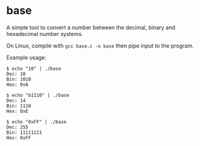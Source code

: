 # base
A simple tool to convert a number between the decimal, binary and hexadecimal number systems.

On Linux, compile with `gcc base.c -o base` then pipe input to the program.

Example usage:

```
$ echo "10" | ./base
Dec: 10
Bin: 1010
Hex: 0xA
```

```
$ echo "b1110" | ./base
Dec: 14
Bin: 1110
Hex: 0xE
```

```
$ echo "0xFF" | ./base
Dec: 255
Bin: 11111111
Hex: 0xFF
```

